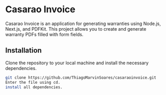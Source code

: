 # Casarao Invoice

Casarao Invoice is an application for generating warranties using Node.js, Next.js, and PDFKit. This project allows you to create and generate warranty PDFs filled with form fields.

## Installation

Clone the repository to your local machine and install the necessary dependencies.

```bash
git clone https://github.com/ThiagoMarvinSoares/casaraoinvoice.git
Enter the file using cd.
install all dependencies.
